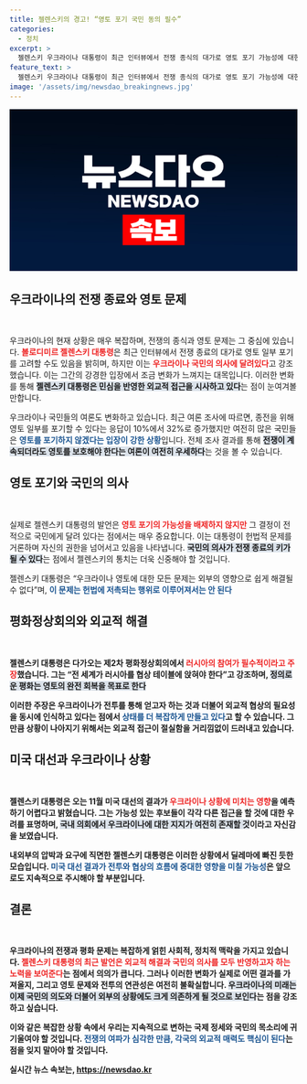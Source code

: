 ```yaml
---
title: 젤렌스키의 경고! “영토 포기 국민 동의 필수”
categories:
  - 정치
excerpt: >
  젤렌스키 우크라이나 대통령이 최근 인터뷰에서 전쟁 종식의 대가로 영토 포기 가능성에 대한 입장을 변모시켰다. 여론 조사에서는 영토 포기를 지지하는 국민이 증가세를 보이는 가운데, 그는 국민의 의사에 따라 결정될 것이라고 강조했다.
feature_text: >
  젤렌스키 우크라이나 대통령이 최근 인터뷰에서 전쟁 종식의 대가로 영토 포기 가능성에 대한 입장을 변모시켰다. 여론 조사에서는 영토 포기를 지지하는 국민이 증가세를 보이는 가운데, 그는 국민의 의사에 따라 결정될 것이라고 강조했다.
image: '/assets/img/newsdao_breakingnews.jpg'
---
```


<p><img src="/assets/img/newsdao_breakingnews.jpg" alt="pcversion 속보" /></p>

<h2 data-ke-size="size26">우크라이나의 전쟁 종료와 영토 문제</h2>

<p data-ke-size="size16">&nbsp;</p>

<p>우크라이나의 현재 상황은 매우 복잡하며, 전쟁의 종식과 영토 문제는 그 중심에 있습니다. <b><span style="color: #ee2323;">볼로디미르 젤렌스키 대통령</span></b>은 최근 인터뷰에서 전쟁 종료의 대가로 영토 일부 포기를 고려할 수도 있음을 밝히며, 하지만 이는 <b><span style="color: #ee2323;">우크라이나 국민의 의사에 달려있다</span></b>고 강조했습니다. 이는 그간의 강경한 입장에서 조금 변화가 느껴지는 대목입니다. 이러한 변화를 통해 <b><span style="background-color: #21538527;">젤렌스키 대통령은 민심을 반영한 외교적 접근을 시사하고 있다</span></b>는 점이 눈여겨볼만합니다.</p>

<p>우크라이나 국민들의 여론도 변화하고 있습니다. 최근 여론 조사에 따르면, 종전을 위해 영토 일부를 포기할 수 있다는 응답이 10%에서 32%로 증가했지만 여전히 많은 국민들은 <b><span style="color: #1a5490;">영토를 포기하지 않겠다는 입장이 강한 상황</span></b>입니다. 전체 조사 결과를 통해 <b><span style="background-color: #21538527;">전쟁이 계속되더라도 영토를 보호해야 한다는 여론이 여전히 우세하다</span></b>는 것을 볼 수 있습니다.</p>

<h2 data-ke-size="size26">영토 포기와 국민의 의사</h2>

<p data-ke-size="size16">&nbsp;</p>

<p>실제로 젤렌스키 대통령의 발언은 <b><span style="color: #ee2323;">영토 포기의 가능성을 배제하지 않지만</span></b> 그 결정이 전적으로 국민에게 달려 있다는 점에서는 매우 중요합니다. 이는 대통령이 헌법적 문제를 거론하며 자신의 권한을 넘어서고 있음을 나타냅니다. <b><span style="background-color: #21538527;">국민의 의사가 전쟁 종료의 키가 될 수 있다</span></b>는 점에서 젤렌스키의 통치는 더욱 신중해야 할 것입니다.</p>

<p>젤렌스키 대통령은 “우크라이나 영토에 대한 모든 문제는 외부의 영향으로 쉽게 해결될 수 없다”며, <b><span style="color: #1a5490;">이 문제는 헌법에 저촉되는 행위로 이루어져서는 안 된다</span></b고 명확히 했습니다. 이는 그가 전쟁을 지속하는 것과 동시에 국민적 합의를 중요시하는 leader임을 잘 보여줍니다.</p>

<h2 data-ke-size="size26">평화정상회의와 외교적 해결</h2>

<p data-ke-size="size16">&nbsp;</p>

<p>젤렌스키 대통령은 다가오는 제2차 평화정상회의에서 <b><span style="color: #ee2323;">러시아의 참여가 필수적이라고 주장</span></b>했습니다. 그는 “전 세계가 러시아를 협상 테이블에 앉혀야 한다”고 강조하며, <b><span style="background-color: #21538527;">정의로운 평화는 영토의 완전 회복을 목표로 한다</span></b고 언급했습니다. 동시에 그는 외교적 해결 방안도 고려할 수 있음을 부각시켰습니다.</p>

<p>이러한 주장은 우크라이나가 전투를 통해 얻고자 하는 것과 더불어 외교적 협상의 필요성을 동시에 인식하고 있다는 점에서 <b><span style="color: #1a5490;">상태를 더 복잡하게 만들고 있다</span></b>고 할 수 있습니다. 그만큼 상황이 나아지기 위해서는 외교적 접근이 절실함을 거리낌없이 드러내고 있습니다.</p>

<h2 data-ke-size="size26">미국 대선과 우크라이나 상황</h2>

<p data-ke-size="size16">&nbsp;</p>

<p>젤렌스키 대통령은 오는 11월 미국 대선의 결과가 <b><span style="color: #ee2323;">우크라이나 상황에 미치는 영향</span></b>을 예측하기 어렵다고 밝혔습니다. 그는 가능성 있는 후보들이 각각 다른 접근을 할 것에 대한 우려를 표명하며, <b><span style="background-color: #21538527;">국내 의회에서 우크라이나에 대한 지지가 여전히 존재할 것</span></b>이라고 자신감을 보였습니다.</p>

<p>내외부의 압박과 요구에 직면한 젤렌스키 대통령은 이러한 상황에서 딜레마에 빠진 듯한 모습입니다. <b><span style="color: #1a5490;">미국 대선 결과가 전투와 협상의 흐름에 중대한 영향을 미칠 가능성</span></b>은 앞으로도 지속적으로 주시해야 할 부분입니다.</p>

<h2 data-ke-size="size26">결론</h2>

<p data-ke-size="size16">&nbsp;</p>

<p>우크라이나의 전쟁과 평화 문제는 복잡하게 얽힌 사회적, 정치적 맥락을 가지고 있습니다. <b><span style="color: #ee2323;">젤렌스키 대통령의 최근 발언은 외교적 해결과 국민의 의사를 모두 반영하고자 하는 노력을 보여준다</span></b>는 점에서 의의가 큽니다. 그러나 이러한 변화가 실제로 어떤 결과를 가져올지, 그리고 영토 문제와 전투의 연관성은 여전히 불확실합니다. <b><span style="background-color: #21538527;">우크라이나의 미래는 이제 국민의 의도와 더불어 외부의 상황에도 크게 의존하게 될 것으로 보인다</span></b>는 점을 강조하고 싶습니다.</p>

<p>이와 같은 복잡한 상황 속에서 우리는 지속적으로 변하는 국제 정세와 국민의 목소리에 귀 기울여야 할 것입니다. <b><span style="color: #1a5490;">전쟁의 여파가 심각한 만큼, 각국의 외교적 매력도 핵심이 된다</span></b>는 점을 잊지 말아야 할 것입니다.</p>
실시간 뉴스 속보는, <a href="https://newsdao.kr" rel="dofollow">https://newsdao.kr</a>


